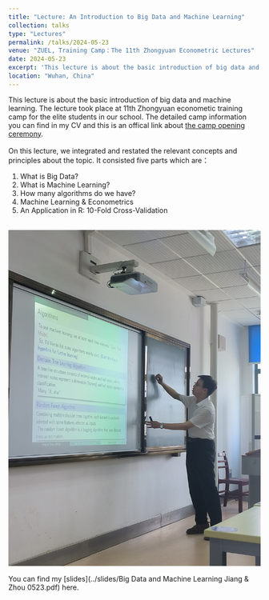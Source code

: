 ```yaml
---
title: "Lecture: An Introduction to Big Data and Machine Learning"
collection: talks
type: "Lectures"
permalink: /talks/2024-05-23
venue: "ZUEL, Training Camp：The 11th Zhongyuan Econometric Lectures"
date: 2024-05-23
excerpt: 'This lecture is about the basic introduction of big data and machine learning. In the flipped class, we integrated and restated the relevant concepts and principles about this topic.'
location: "Wuhan, China"
---
```



This lecture is about the basic introduction of big data and machine learning. The lecture took place at 11th Zhongyuan econometic training camp for the elite students in our school. The detailed camp information you can find in my CV and this is an offical link about [the camp opening ceremony](https://csxy.zuel.edu.cn/2024/0401/c7104a360067/page.htm#). <br><br>
On this lecture, we integrated and restated the relevant concepts and principles about the topic. It consisted five parts which are：<br>
1. What is Big Data?<br>
2. What is Machine Learning?<br>
3. How many algorithms do we have?<br>
4. Machine Learning & Econometrics<br>
5. An Application in R: 10-Fold Cross-Validation<br><br>

![image](../images/ML.jpg)<br>

You can find my [slides](../slides/Big Data and Machine Learning  Jiang & Zhou 0523.pdf) here.

